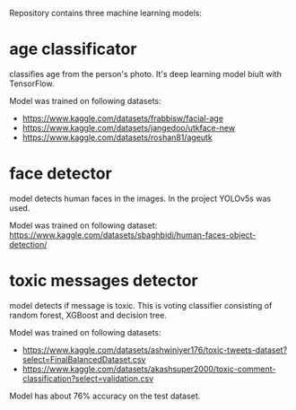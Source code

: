 Repository contains three machine learning models:
# age classificator # 
classifies age from the person's photo. It's deep learning model biult with TensorFlow. 

Model was trained on following datasets: 
- https://www.kaggle.com/datasets/frabbisw/facial-age
- https://www.kaggle.com/datasets/jangedoo/utkface-new
- https://www.kaggle.com/datasets/roshan81/ageutk

# face detector #
model detects human faces in the images. In the project YOLOv5s was used. 

Model was trained on following dataset: https://www.kaggle.com/datasets/sbaghbidi/human-faces-object-detection/

# toxic messages detector #
model detects if message is toxic. This is voting classifier consisting of random forest, XGBoost and decision tree.

Model was trained on following datasets: 
- https://www.kaggle.com/datasets/ashwiniyer176/toxic-tweets-dataset?select=FinalBalancedDataset.csv
- https://www.kaggle.com/datasets/akashsuper2000/toxic-comment-classification?select=validation.csv

Model has about 76% accuracy on the test dataset.
